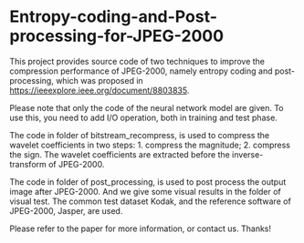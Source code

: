 # Entropy-coding-and-Post-processing-for-JPEG-2000
This project provides source code of two techniques to improve the compression performance of JPEG-2000, namely entropy coding and post-processing, which was proposed in https://ieeexplore.ieee.org/document/8803835.

Please note that only the code of the neural network model are given. To use this, you need to add I/O operation, both in training and test phase.

The code in folder of bitstream_recompress, is used to compress the wavelet coefficients in two steps: 1. compress the magnitude; 2. compress the sign. The wavelet coefficients are extracted before the inverse-transform of JPEG-2000.

The code in folder of post_processing, is used to post process the output image after JPEG-2000. And we give some visual results in the folder of visual test. The common test dataset Kodak, and the reference software of JPEG-2000, Jasper, are used.

Please refer to the paper for more information, or contact us. Thanks!
